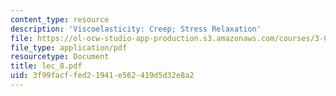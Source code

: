 ```yaml
---
content_type: resource
description: 'Viscoelasticity: Creep; Stress Relaxation'
file: https://ol-ocw-studio-app-production.s3.amazonaws.com/courses/3-064-polymer-engineering-fall-2003/3f99facffed21941e562419d5d32e8a2_lec_8.pdf
file_type: application/pdf
resourcetype: Document
title: lec_8.pdf
uid: 3f99facf-fed2-1941-e562-419d5d32e8a2
---
```

